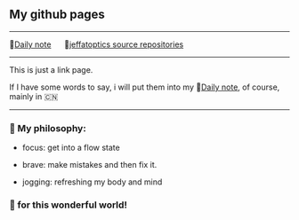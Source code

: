## My github pages

---

🔗[Daily note](https://jeffatoptics.github.io/jeffblog) &nbsp;&nbsp;&nbsp;&nbsp; 🔗[jeffatoptics source repositories](https://github.com/jeffatoptics?tab=repositories&q=&type=source&language=&sort=)

---

This is just a link page.


If I have some words to say, i will put them into my 🔗[Daily note](https://jeffatoptics.github.io/jeffblog), of course, mainly in 🇨🇳

---

### 📖 My philosophy:

- focus: get into a flow state

- brave: make mistakes and then fix it.

- jogging: refreshing my body and mind

### 🍻 for this wonderful world!
